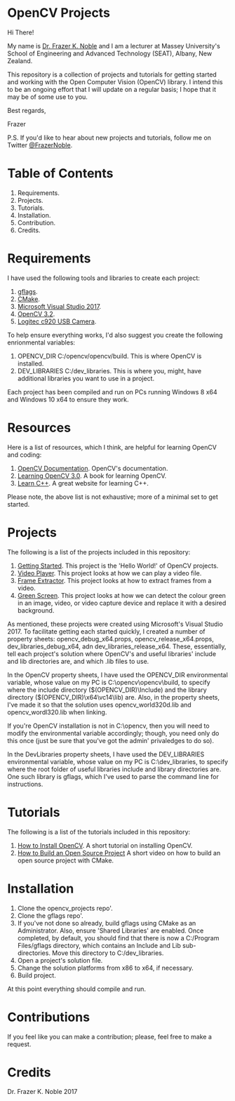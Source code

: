 # OpenCV Projects

Hi There!

My name is [Dr. Frazer K. Noble](http://www.massey.ac.nz/massey/expertise/profile.cfm?stref=803250) and I am a lecturer at Massey University's School of Engineering and Advanced Technology (SEAT), Albany, New Zealand.

This repository is a collection of projects and tutorials for getting started and working with the Open Computer Vision (OpenCV) library. I intend this to be an ongoing effort that I will update on a regular basis; I hope that it may be of some use to you.

Best regards,

Frazer

P.S. If you'd like to hear about new projects and tutorials, follow me on Twitter [@FrazerNoble](https://twitter.com/FrazerNoble).

# Table of Contents

1. Requirements.
1. Projects.
1. Tutorials.
1. Installation.
1. Contribution.
1. Credits.

# Requirements

I have used the following tools and libraries to create each project:

 1. [gflags](https://github.com/gflags/gflags).
 1. [CMake](https://cmake.org/).
 1. [Microsoft Visual Studio 2017](https://www.visualstudio.com/).
 1. [OpenCV 3.2](http://opencv.org/).
 1. [Logitec c920 USB Camera](https://www.logitech.com/en-nz/product/hd-pro-webcam-c920).
 
To help ensure everything works, I'd also suggest you create the following enrionmental variables:

1. OPENCV_DIR C:/opencv/opencv/build. This is where OpenCV is installed.
1. DEV_LIBRARIES C:/dev_libraries. This is where you, might, have additional libraries you want to use in a project.
 
Each project has been compiled and run on PCs running Windows 8 x64 and Windows 10 x64 to ensure they work.

# Resources

Here is a list of resources, which I think, are helpful for learning OpenCV and coding:

1. [OpenCV Documentation](http://docs.opencv.org/3.2.0/). OpenCV's documentation.
1. [Learning OpenCV 3.0](http://shop.oreilly.com/product/0636920044765.do). A book for learning OpenCV.
1. [Learn C++](http://www.learncpp.com/). A great website for learning C++.

Please note, the above list is not exhaustive; more of a minimal set to get started.

# Projects

The following is a list of the projects included in this repository:
1. [Getting Started](https://github.com/FKNoble/opencv_projects/tree/master/getting_started). This project is the 'Hello World!' of OpenCV projects. 
1. [Video Player](https://github.com/FKNoble/opencv_projects/tree/master/video_player). This project looks at how we can play a video file.
1. [Frame Extractor](https://github.com/FKNoble/opencv_projects/tree/master/frame_extracter). This project looks at how to extract frames from a video.
1. [Green Screen](https://github.com/FKNoble/opencv_projects/tree/master/green_screen). This project looks at how we can detect the colour green in an image, video, or video capture device and replace it with a desired background.

As mentioned, these projects were created using Microsoft's Visual Studio 2017. To facilitate getting each started quickly, I created a number of property sheets: opencv_debug_x64.props, opencv_release_x64.props, dev_libraries_debug_x64, adn dev_libraries_release_x64. These, essentially, tell each project's solution where OpenCV's and useful libraries' include and lib directories are, and which .lib files to use.

In the OpenCV property sheets, I have used the OPENCV_DIR environmental variable, whose value on my PC is C:\opencv\opencv\build, to specify where the include directory ($(OPENCV_DIR)\Include) and the library directory ($(OPENCV_DIR)\x64\vc14\lib\) are. Also, in the property sheets, I've made it so that the solution uses opencv_world320d.lib and opencv_wordl320.lib when linking.

If you're OpenCV installation is not in C:\opencv\, then you will need to modify the environmental variable accordingly; though, you need only do this once (just be sure that you've got the admin' privaledges to do so).

In the DevLibraries property sheets, I have used the DEV_LIBRARIES environmental variable, whose value on my PC is C:\dev_libraries, to specify where the root folder of useful libraries include and library directories are. One such library is gflags, which I've used to parse the command line for instructions.

# Tutorials

The following is a list of the tutorials included in this repository:

1. [How to Install OpenCV](https://youtu.be/IMZsrL12k6I). A short tutorial on installing OpenCV.
1. [How to Build an Open Source Project](https://youtu.be/LxHV-KNEG3k) A short video on how to build an open source project with CMake.

# Installation

1. Clone the opencv_projects repo'.
1. Clone the gflags repo'.
1. If you've not done so already, build gflags using CMake as an Administrator. Also, ensure 'Shared Libraries' are enabled. Once completed, by default, you should find that there is now a C:/Program Files/gflags directory, which contains an Include and Lib sub-directories. Move this directory to C:/dev_libraries.
1. Open a project's solution file.
1. Change the solution platforms from x86 to x64, if necessary.
1. Build project.

At this point everything should compile and run.

# Contributions

If you feel like you can make a contribution; please, feel free to make a request.

# Credits

Dr. Frazer K. Noble 2017
